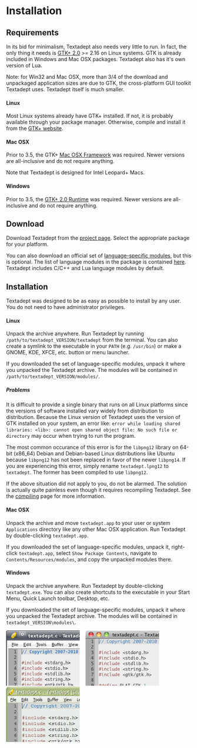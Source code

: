 # Installation

## Requirements

In its bid for minimalism, Textadept also needs very little to run. In fact, the
only thing it needs is [GTK+ 2.0](http://gtk.org) >= 2.16 on Linux systems. GTK
is already included in Windows and Mac OSX packages. Textadept also has it's own
version of Lua.

Note: for Win32 and Mac OSX, more than 3/4 of the download and unpackaged
application sizes are due to GTK, the cross-platform GUI toolkit Textadept uses.
Textadept itself is much smaller.

#### Linux

Most Linux systems already have GTK+ installed. If not, it is probably available
through your package manager. Otherwise, compile and install it from the
[GTK+ website](http://www.gtk.org/download-linux.html).

#### Mac OSX

Prior to 3.5, the GTK+ [Mac OSX Framework][GTK-OSX] was required. Newer versions
are all-inclusive and do not require anything.

[GTK-OSX]: http://code.google.com/p/textadept/downloads/detail?name=Gtk-Framework-2.14.3-2-test1.dmg

Note that Textadept is designed for Intel Leopard+ Macs.

#### Windows

Prior to 3.5, the [GTK+ 2.0 Runtime](http://sourceforge.net/projects/gtk-win/)
was required. Newer versions are all-inclusive and do not require anything.

## Download

Download Textadept from the [project page](http://textadept.googlecode.com/).
Select the appropriate package for your platform.

You can also download an official set of
[language-specific modules](7_Modules.html#language_specific), but this is
optional. The list of language modules in the package is contained
[here](https://bitbucket.org/mitchell). Textadept includes C/C++ and Lua
language modules by default.

## Installation

Textadept was designed to be as easy as possible to install by any user. You do
not need to have administrator privileges.

#### Linux

Unpack the archive anywhere. Run Textadept by running
`/path/to/textadept_VERSION/textadept` from the terminal. You can also create a
symlink to the executable in your `PATH` (e.g. `/usr/bin`) or make a GNOME, KDE,
XFCE, etc. button or menu launcher.

If you downloaded the set of language-specific modules, unpack it where you
unpacked the Textadept archive. The modules will be contained in
`/path/to/textadept_VERSION/modules/`.

##### Problems

It is difficult to provide a single binary that runs on all Linux platforms
since the versions of software installed vary widely from distribution to
distribution. Because the Linux version of Textadept uses the version of GTK
installed on your system, an error like: `error while loading shared  libraries:
<lib>: cannot open shared object file: No such file or directory` may occur when
trying to run the program.

The most common occurance of this error is for the `libpng12` library on 64-bit
(x86\_64) Debian and Debian-based Linux distributions like Ubuntu because
`libpng12` has not been replaced in favor of the newer `libpng14`. If you are
experiencing this error, simply rename `textadept.lpng12` to `textadept`. The
former has been compiled to use `libpng12`.

If the above situation did not apply to you, do not be alarmed. The solution is
actually quite painless even though it requires recompiling Textadept. See the
[compiling](12_Compiling.html) page for more information.

#### Mac OSX

Unpack the archive and move `textadept.app` to your user or system
`Applications` directory like any other Mac OSX application. Run Textadept by
double-clicking `textadept.app`.

If you downloaded the set of language-specific modules, unpack it, right-click
`textadept.app`, select `Show Package Contents`, navigate to
`Contents/Resources/modules`, and copy the unpacked modules there.

#### Windows

Unpack the archive anywhere. Run Textadept by double-clicking `textadept.exe`.
You can also create shortcuts to the executable in your Start Menu, Quick Launch
toolbar, Desktop, etc.

If you downloaded the set of language-specific modules, unpack it where you
unpacked the Textadept archive. The modules will be contained in
`textadept_VERSION\modules\`.

![Linux](images/linux.png)
&nbsp;&nbsp;
![Mac OSX](images/macosx.png)
&nbsp;&nbsp;
![Win32](images/win32.png)
